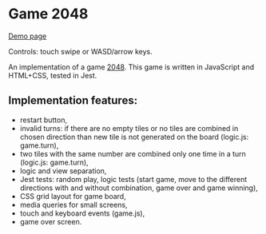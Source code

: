 # Game 2048

[Demo page](https://elcodex.github.io/game-2048/game2048.html)

Controls: touch swipe or WASD/arrow keys.

An implementation of a game [2048](https://en.wikipedia.org/wiki/2048_(video_game)).
This game is written in JavaScript and HTML+CSS, tested in Jest.

## Implementation features:
- restart button,
- invalid turns: if there are no empty tiles or no tiles are combined in chosen direction than 
new tile is not generated on the board (logic.js: game.turn), 
- two tiles with the same number are combined only one time in a turn (logic.js: game.turn),
- logic and view separation,
- Jest tests: random play, logic tests (start game, move to the different directions with and without 
combination, game over and game winning),
- CSS grid layout for game board,
- media queries for small screens,
- touch and keyboard events (game.js),
- game over screen.